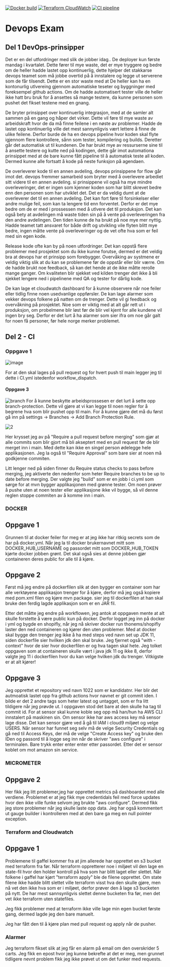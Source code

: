 [![Docker build](https://github.com/thonems/devops-exam-2022/actions/workflows/docker.yml/badge.svg)](https://github.com/thonems/devops-exam-2022/actions/workflows/docker.yml) [![Terraform CloudWatch](https://github.com/thonems/devops-exam-2022/actions/workflows/cloudwatch_dashboard.yml/badge.svg)](https://github.com/thonems/devops-exam-2022/actions/workflows/cloudwatch_dashboard.yml) [![CI pipeline](https://github.com/thonems/devops-exam-2022/actions/workflows/ci.yml/badge.svg)](https://github.com/thonems/devops-exam-2022/actions/workflows/ci.yml)


# Devops Exam
## Del 1 DevOps-prinsipper


Det er en del utfordringer med slik de jobber idag.. De deployer kun første mandag i kvartalet. Dette fører til mye waste, det er mye tryggere og bedre om de heller hadde lastet opp kontinuerlig, dette hjelper det stakkarse devops teamet som må jobbe overtid på å innstalere og legge ut serverene som de får tilsendt. Dette er en stor waste med at De heller kan ha en kontonurlig utlvereing gjennom automatiske teseter og byggninger med foreksempel github actions. Om de hadde automatisert tester ville de heller ikke hatt bru bruk for å ansettes så mange testere, da kunne personen som pushet det fikset testene med en gnang. 

De bryter prinsippet over kontinuerlig integrasjon, med at de samler alt sammen på en gang og håper det virker. Dette vil føre til mye waste av arbeidskraft hvor de da må finne feilene i en nøste av problemer. Hadde de lastet opp kontinuerlig ville det mest sannynligvis vært lettere å finne de ulike feilene. Derfor burde de ha en devops pipeline hvor koden skal flyte igjennom flere kontrollere, sånn som tester, kompilering og builds. Deretter går det automatisk ut til kundenen. De har brukt mye av ressurserne sine til å ansette testere og kutte ned på kodingen, dette går imot automationa prinsippet med at de bare kunne fått pipeline til å automatisk teste all koden. Dermed kunne alle fortsatt å kode på neste funksjon på agendaen. 

De overleverer kode til en annen avdeling, devops prinsippene for flow går imot det. devops fremmer samarbeid som bryter med å overlevere arbediet sitt videre til en annen avdeling. si prinsippene vil også ha mye mindre overleveringer, det er ingen som kjenner koden som har blitt skrevet bedre enn den personen som har utviklet det. Det er da veldig dumt at de overleverer det til en annen avdeling. Det kan fort føre til forsinkelser eller andre mulige feil, som kan ta lengere tid enn forventet. Derfor er det mye bedre om de er med i prossessen med å utlvere det til produksjon. Det kan også bety at avdelingen må waste tiden sin på å vente på overleveringen fra den andre avdelingen. Den tiden kunne de ha brukt på noe mye mer nyttig. Hadde teamet tatt ansvaret for både drift og utvikling vile flyten blitt mye bedre, ingen måtte vente på overleveringer og de vet ofte hva som er feil med sin egen kode. 


Release kode ofte kan by på noen utfordringer. Det kan oppstå flere problemer med prosjektet som du ikke kunne forutse, dermed er det veldig bra at devops har et prinsipp som forebygger. Overvåking av systmene er veldig viktig slik at du kan se problemene før de oppstår eller blir værre. Om de hadde brukt noe feedback, så kan det hende at de ikke måtte rerolle mange ganger. Om kvaliteten blir sjekket ved kilden trenger det ikke å bli sjekket lengere ned i pipelinene med QA og tester for dårlig kode. 

De kan lage et cloudwatch dashboard for å kunne observere når noe feiler eller tidlig finne noen usedvanlige oppførsler. De kan lage alarmer som vekker devops folkene på natten om de trenger.  Dette vil gi feedback og overvåkning på prosjektet. Noe som er viktig med at alt går rett ut i produksjon, om probelmene blir løst før de blir vel kjent for alle kundene vil ingen bry seg. Derfor er det lurt å ha alarmer som sier ifra om noe går galt for noen få personer, før hele norge merker problemet.
 


## Del 2 - CI

### Oppgave 1
![image](https://user-images.githubusercontent.com/72222999/204775670-354fcc08-b48f-4858-97cf-574894d3d2f6.png)

For at den skal lages på pull request og for hvert push til main legger jeg til dette i CI.yml istedenfor workflow_dispatch. 

#### Oppgave 3

![branch](https://user-images.githubusercontent.com/72222999/204315102-14fa75f3-2027-40a8-95c9-8b78f333b758.PNG)
For å kunne beskytte arbeidsprossesen er det lurt å sette opp branch-protection. Dette vil gjøre at vi kan legge til noen regler for å begrene hva som blir pushet opp til main. For å kunne gjøre det må du først gå inn på settings -> Branches -> Add Branch Protection Rule. 


![2](https://user-images.githubusercontent.com/72222999/204315098-1f935b99-45d6-4a08-aa7a-c1875a6dae09.PNG)

Her krysset jeg av på "Require a pull request before merging" som gjør at alle commits som blir gjort må bli akseptert med en pull request før de blir merget inn i main. 
Med dette kan ikke en singel person ødelegge hele applikasjonen. Jeg la også til "Require Approval" som bare sier at noen må godkjenne commiten. 

Litt lenger ned på siden finner du Require status checks to pass before merging, jeg aktiverte den nedenfor som heter Require branches to be up to date before merging. Der valgte jeg "build" som er en jobb i ci.yml som sørge for at mvn bygger applikasjonen med grønne tester. Om noen prøver å pushe uten at noen tester eller applikasjone ikke vil bygge, så vil denne reglen stoppe commiten av å komme inn i main. 




### DOCKER

## Oppgave 1

Grunnen til at docker feiler for meg er at jeg ikke har ritkig secrets som de har på docker.yml. Når jeg la til docker brukernavnet mitt som DOCKER_HUB_USERNAME og passordet mitt som DOCKER_HUB_TOKEN kjørte docker jobben grønt. Det skal også sies at denne jobben gjør containeren deres public for alle til å kjøre.

## Oppgave 2
Først må jeg endre på dockerfilen slik at den bygger en container som har alle verktøyene applikasjon trenger for å kjøre, derfor må jeg også kopiere med pom.xml filen og kjøre mvn package. sier jeg til dockerfilen at han skal bruke den ferdig lagde applikasjon som er en JAR fil.

Etter det måtte jeg endre på workflowen, jeg antok at oppgaven mente at alt skulle forstette å være public kun på docker. Derfor logget jeg inn på docker i yml og bygde en shopifly, når jeg nå skriver docker run thonems/shopifly laster den ned containeren og kjører den uten problemer. Med at docker skal bygge den trenger jeg ikke å ha med steps ved navn set up JDK 11, siden dockerfile sier hvilken jdk den skal bruke. Jeg fjernet også "with - context" hvor de sier hvor dockerfilen er og hva tagen skal hete. 
Jeg tolket oppgaven som at containeren skulle vært i java jdk 11 og ikke 8, derfor valgte jeg 11 i dockerfilen hvor du kan velge hvilken jdk du trenger. Vitkigste er at alt kjører!

## Oppgave 3


Jeg opprettet et repository ved navn 1022 som er kandidatnr. Her blir det autmoatisk lastet opp fra github actions hvor navnet er git commit iden. I bilde er det 2 andre tags som heter latest og untagget, som er fra litt tildigere når jeg prøvde ut. I oppgaven stod det bare at den skulle ha tag til commit id. For at sensor skal kunne koble seg opp må han/hun ha AWS CLI innstalert på maskinen sin. Om sensor ikke har aws access key må sensor lage disse. Det kan sensor gjøre ved å gå til IAM i cloud9 miljøet og velge USERS. Når sensor har funnet seg selv må de velge Security Credentials og gå ned til Access Keys, der må de velge "Create Access key" og bruke den IDen og passord til å logge seg inn når de skriver "aws configure" i terminalen. Bare trykk enter enter enter etter passordet. Etter det er sensor koblet om mot amazon sin service.

### MICROMETER

## Oppgave 2
Her fikk jeg litt problemer,jeg har opprettet metrics på dashboardet med alle verdiene. Problemet er at jeg fikk mye credentidals feil med force updates hvor den ikke ville funke selvom jeg brukte "aws configure". Dermed fikk jeg store problemer når jeg skulle laste opp data. Jeg har også kommentert ut gauge builder i kontrolleren med at den bare ga meg en null pointer exception. 


### Terraform and Cloudwatch

## Oppgave 1

Problemene til gaffel kommer fra at jim allerede har opprettet en s3 bucket med terraform fra før. Når terraform oppretterer noe i miljøet vil den lage en state-fil hvor den holder kontroll på hva som har blitt laget eller slettet. Når folkene i gaffel har kjørt "terraform apply" ble de filene opprettet. Om state filene ikke hadde blitt slettet ville terraform visst hva den skulle gjøre, men nå vet den ikke hva som er i miljøet, derfor prøver den å lage s3 bucketen på nytt. De har mest sannsynligvis slettet denne bucketen fra før, men det vet ikke terraform uten statefiles.

Jeg fikk problemer med at terraform ikke ville lage min egen bucket første gang, dermed lagde jeg den bare manuelt. 

Jeg har fått den til å kjøre plan med pull request og apply når de pusher. 


### Alarmer
Jeg terraform fikset slik at jeg får en alarm på email om den overskrider 5 carts. Jeg fikk en epost hvor jeg kunne bekrefte at det er meg, men grunnet tidligere nevnt problem fikk jeg ikke prøvet ut om det funker med requests.
